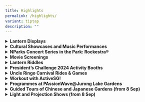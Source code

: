 ```yaml
---
title: Highlights
permalink: /highlights/
variant: tiptap
description: ""
---
```

<p></p>
<div data-type="detailGroup" class="isomer-accordion isomer-accordion-white">
<details class="isomer-details">
<summary><strong>Lantern Displays</strong>
</summary>
<div data-type="detailsContent" class="isomer-details-content">
<div class="isomer-image-wrapper">
<img style="width: 100%" height="auto" width="100%" alt="" src="/images/LBTL_lanterns_resized.jpg">
</div>
<p>Look forward to beautiful lantern displays that showcase the biodiversity
and iconic buildings of Jurong Lake Gardens!&nbsp;The displays will feature
lanterns meticulously crafted by professional lantern artisans, as well
as the ever-popular floating lanterns, and new designs inspired by origami.
Roving actors will be dressed up in traditional garments too, offering
visitors many photo-taking opportunities. &nbsp;</p>
<p></p>
<p><strong>Date:&nbsp;</strong>8 - 22 September 2024
<br><strong>Time:</strong>&nbsp;6:30pm – 10pm daily
<br><strong>Location:</strong>&nbsp;Various Locations, Jurong Lake Gardens</p>
</div>
</details>
<details class="isomer-details">
<summary><strong>Cultural Showcases and Music Performances</strong>
</summary>
<div data-type="detailsContent" class="isomer-details-content">
<div class="isomer-image-wrapper">
<img style="width: 100%" height="auto" width="100%" alt="" src="/images/LBTL_performances.jpg">
</div>
<p>From traditional dances to contemporary musical expressions, each showcase
promises to be a celebration of artistry and cultural heritage. Don't miss
this opportunity to catch performances by Yuan Ching Secondary School,
Music and Drama Company and our local buskers!</p>
<p></p>
<p><strong>Date: </strong>8, 13 – 15, 17, 20 – 22 September 2024
<br><strong>Time: </strong>6:30pm – 9:30pm
<br><strong>Location: </strong>&nbsp;Wave Plaza and Viewing Deck,<strong> </strong>Jurong
Lake Gardens</p>
</div>
</details>
<details class="isomer-details">
<summary><strong>NParks Concert Series in the Park: Rockestra®</strong>
</summary>
<div data-type="detailsContent" class="isomer-details-content">
<div class="isomer-image-wrapper">
<img style="width: 100%" height="auto" width="100%" alt="" src="/images/NParks_Rockestra.jpg">
</div>
<p>Mark your calendars for the 21<sup>st</sup> edition of Rockestra<strong>®</strong>!</p>
<p>In line with the Mid-Autumn festivities, the concert is themed ‘Moonlit
Melodies’ and will feature a spectacular line-up of local artistes performing
a selection of popular Mandarin and English songs.</p>
<p>Join Yokez, The Jumpstart, and Juni and Khim from Music &amp; Drama Company
in singing and dancing the night away!</p>
<p><strong>Date: </strong>14 September 2024
<br><strong>Time: </strong>6:30pm
<br><strong>Location: </strong>The Oval, Jurong Lake Gardens</p>
</div>
</details>
<details class="isomer-details">
<summary><strong>Movie Screenings</strong>
</summary>
<div data-type="detailsContent" class="isomer-details-content">
<p>Don’t miss our upcoming movie screenings! Bring your friends and family
for an evening of entertainment and relaxation. Stay tuned for more details!</p>
<p></p>
<p><strong>Date: </strong>15 – 22 September 2024
<br><strong>Location: </strong>The Oval, Jurong Lake Gardens</p>
</div>
</details>
<details class="isomer-details">
<summary><strong>Lantern Riddles</strong>
</summary>
<div data-type="detailsContent" class="isomer-details-content">
<p>Join us for an evening of delightful puzzlement and cultural celebration
under the soft glow of lanterns. Test your wit and wisdom as you unravel
the charm of traditional riddles in a joyous gathering of family and friends.</p>
<p></p>
<p><strong>Date: </strong>9 – 12, 16 – 19 September 2024 (Mon – Thu)
<br><strong>Time: </strong>7:30pm – 9:30pm
<br><strong>Location: &nbsp;</strong>Wave Plaza, Jurong Lake Gardens</p>
</div>
</details>
<details class="isomer-details">
<summary><strong>President’s Challenge 2024 Activity Booths</strong>
</summary>
<div data-type="detailsContent" class="isomer-details-content">
<p>In support of the President’s Challenge 2024, there will be fun activity
booths where visitors may support the Challenge by purchasing 3D-printed
souvenirs, floating water lanterns and solar-powered tulips. There will
also be photo opportunities with various festive backdrops, transforming
ordinary snapshots into extraordinary adventures.&nbsp;</p>
<p></p>
<p><strong>Date:&nbsp;</strong>8 - 22 September 2024
<br><strong>Time:</strong>&nbsp;6:30pm – 10pm daily
<br><strong>Location:</strong>&nbsp;Lakeside Field, Jurong Lake Gardens</p>
<p></p>
<p>The President’s Challenge 2024 activities are jointly organised by National
Parks Board, South West Community Development Council (South West CDC),
and A-Smart Media Pte Ltd. &nbsp;All proceeds from the sale of items at
the activity booths will go to the President’s Challenge Charity Fund.</p>
</div>
</details>
<details class="isomer-details">
<summary><strong>Uncle Ringo Carnival Rides &amp; Games</strong>
</summary>
<div data-type="detailsContent" class="isomer-details-content">
<p>Thrilling rides, exciting games, and delicious treats await. Join us for
a night of laughter and joy for the whole family!</p>
<p></p>
<p><strong>Date:&nbsp;</strong>8 - 22 September 2024
<br><strong>Time:</strong>&nbsp;6:30pm – 10pm daily
<br><strong>Location:</strong>&nbsp;Butterfly Field, Jurong Lake Gardens</p>
</div>
</details>
<details class="isomer-details">
<summary><strong>Workout with ActiveSG!</strong>
</summary>
<div data-type="detailsContent" class="isomer-details-content">
<p>Get ready to move and groove with a Dance of the Nation Workout, followed
by an exhilarating Zumba Workout! Let's sweat, smile, and dance our way
to fitness and fun!</p>
<p></p>
<p><strong>Date: </strong>15 and 22 September 2024
<br><strong>Time:</strong> 7pm – 7:30pm
<br><strong>Location: &nbsp;</strong>The Oval, Jurong Lake Gardens</p>
</div>
</details>
<details class="isomer-details">
<summary><strong>Programmes at PAssionWave@Jurong Lake Gardens</strong>
</summary>
<div data-type="detailsContent" class="isomer-details-content">
<p>Registration is on a first-come first-served basis.</p>
<p></p>
<table style="minWidth: 100px">
<colgroup>
<col>
<col>
<col>
<col>
</colgroup>
<tbody>
<tr>
<td rowspan="1" colspan="1">
<p><strong>Date</strong>
</p>
</td>
<td rowspan="1" colspan="1">
<p><strong>Activity</strong>
</p>
</td>
<td rowspan="1" colspan="1">
<p><strong>Time</strong>
</p>
</td>
<td rowspan="1" colspan="1">
<p><strong>Registration Link</strong>
</p>
</td>
</tr>
<tr>
<td rowspan="4" colspan="1">
<p>8 Sep (Sun)</p>
</td>
<td rowspan="1" colspan="1">
<p>Dragon Boat, Pedal Boat</p>
</td>
<td rowspan="1" colspan="1">
<p>2pm to 5pm</p>
</td>
<td rowspan="1" colspan="1">
<p><a href="https://go.gov.sg/lbtlkayak" rel="noopener noreferrer nofollow" target="_blank"><u>https://go.gov.sg/lbtlkayak</u></a>&nbsp;</p>
<p><a href="https://go.gov.sg/lbtldb" rel="noopener noreferrer nofollow" target="_blank"><u>https://go.gov.sg/lbtldb</u></a>
</p>
<p><a href="https://go.gov.sg/lbtlpb" rel="noopener noreferrer nofollow" target="_blank"><u>https://go.gov.sg/lbtlpb</u></a>
</p>
<p>&nbsp;</p>
</td>
</tr>
<tr>
<td rowspan="1" colspan="1">
<p>Nagomi Arts Try-Out Workshop</p>
</td>
<td rowspan="1" colspan="1">
<p>2pm to 4pm</p>
</td>
<td rowspan="1" colspan="1">
<p><a href="https://go.gov.sg/lbtlnagomi" rel="noopener noreferrer nofollow" target="_blank"><u>https://go.gov.sg/lbtlnagomi</u></a>
</p>
</td>
</tr>
<tr>
<td rowspan="1" colspan="1">
<p>The Jurong Jammers Performance</p>
</td>
<td rowspan="1" colspan="1">
<p>4pm to 6pm</p>
</td>
<td rowspan="1" colspan="1">
<p>NA</p>
</td>
</tr>
<tr>
<td rowspan="1" colspan="1">
<p>Nature Walk</p>
</td>
<td rowspan="1" colspan="1">
<p>4.30pm to 6pm</p>
</td>
<td rowspan="1" colspan="1">
<p>&nbsp;</p>
</td>
</tr>
<tr>
<td rowspan="3" colspan="1">
<p>15 Sep (Sun)</p>
</td>
<td rowspan="1" colspan="1">
<p>Kayak, Dragon Boat, Pedal Boat</p>
</td>
<td rowspan="1" colspan="1">
<p>2pm to 5pm</p>
</td>
<td rowspan="1" colspan="1">
<p><a href="https://go.gov.sg/lbtlkayak" rel="noopener noreferrer nofollow" target="_blank"><u>https://go.gov.sg/lbtlkayak</u></a>&nbsp;</p>
<p><a href="https://go.gov.sg/lbtldb" rel="noopener noreferrer nofollow" target="_blank"><u>https://go.gov.sg/lbtldb</u></a>
</p>
<p><a href="https://go.gov.sg/lbtlpb" rel="noopener noreferrer nofollow" target="_blank"><u>https://go.gov.sg/lbtlpb</u></a>
</p>
<p>&nbsp;</p>
</td>
</tr>
<tr>
<td rowspan="1" colspan="1">
<p>Art of the Zentangle Try-Out Workshop</p>
</td>
<td rowspan="1" colspan="1">
<p>2pm to 4pm</p>
</td>
<td rowspan="1" colspan="1">
<p><a href="https://go.gov.sg/lbtlzentangle" rel="noopener noreferrer nofollow" target="_blank"><u>https://go.gov.sg/lbtlzentangle</u></a>
</p>
</td>
</tr>
<tr>
<td rowspan="1" colspan="1">
<p>Nature Walk</p>
</td>
<td rowspan="1" colspan="1">
<p>4.30pm to 6pm</p>
</td>
<td rowspan="1" colspan="1">
<p><a href="https://go.gov.sg/lbtlwalk" rel="noopener noreferrer nofollow" target="_blank"><u>https://go.gov.sg/lbtlwalk</u></a>
</p>
<p>&nbsp;</p>
</td>
</tr>
<tr>
<td rowspan="1" colspan="1">
<p>22 Sep (Sun)</p>
</td>
<td rowspan="1" colspan="1">
<p>Nature Walk</p>
</td>
<td rowspan="1" colspan="1">
<p>4.30pm to 6pm</p>
</td>
<td rowspan="1" colspan="1">
<p><a href="https://go.gov.sg/lbtlwalk" rel="noopener noreferrer nofollow" target="_blank"><u>https://go.gov.sg/lbtlwalk</u></a>
</p>
<p>&nbsp;</p>
</td>
</tr>
</tbody>
</table>
</div>
</details>
</div>
<div data-type="detailGroup" class="isomer-accordion isomer-accordion-white">
<details class="isomer-details">
<summary><strong>Guided Tours of Chinese and Japanese Gardens (from 8 Sep)</strong>
</summary>
<div data-type="detailsContent" class="isomer-details-content">
<p>Immerse yourself in the rich history and serene beauty of the newly opened
Japanese and Chinese Gardens. Join our guided tours to explore the intricately
designed landscapes, vibrant flora, and traditional architectural marvels.</p>
<p></p>
<p><em>In the case of light rain, participants can proceed with the guided tour using umbrellas or ponchos. In the case of heavy rain, the tour will be rescheduled/cancelled.</em>
</p>
<p></p>
<p><strong>Date: </strong>14 and 21 September 2024
<br><strong>Time: </strong>5pm- 7pm
<br><strong>Location: </strong>Chinese Garden and Japanese Garden</p>
</div>
</details>
<details class="isomer-details">
<summary><strong>Light and Projection Shows (from 8 Sep)</strong>
</summary>
<div data-type="detailsContent" class="isomer-details-content">
<p>Witness the enchanting transformation of the Chinese Gardens as they come
alive with vibrant colors and dynamic projections! Experience the magic
as the Cloud Pagoda illuminates the night sky and marvel at the Grand Arch
as it becomes a canvas for breathtaking projection shows, showcasing a
fusion of tradition and innovation in a mesmerizing display.</p>
<p></p>
<p><strong>Date: </strong>8 - 22 September 2024
<br><strong>Time:</strong> 7:30pm – 9:30pm daily
<br><strong>Location: &nbsp;</strong>Grand Arch and Cloud Pagoda, Chinese
Gardens</p>
</div>
</details>
</div>
<p></p>